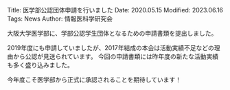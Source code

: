 Title: 医学部公認団体申請を行いました
Date: 2020.05.15
Modified: 2023.06.16
Tags: News
Author: 情報医科学研究会

大阪大学医学部に、学部公認学生団体となるための申請書類を提出しました。

2019年度にも申請していましたが、2017年結成の本会は活動実績不足などの理由から公認が見送られています。
今回の申請書類には昨年度の新たな活動実績も多く盛り込みました。

今年度こそ医学部から正式に承認されることを期待しています！
